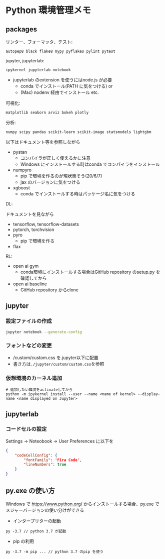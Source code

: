 # Python 環境管理メモ

## packages

リンター、フォーマッタ、テスト:

```
autopep8 black flake8 mypy pyflakes pylint pytest
```

jupyter, jupyterlab:

```
ipykernel jupyterlab notebook
```

- jupyterlab のextension を使うにはnode.js が必要
  - conda でインストール(PATH に気をつける) or
  - (Mac) nodenv 経由でインストール etc.

可視化:

```
matplotlib seaborn arviz bokeh plotly
```

分析:

```
numpy scipy pandas scikit-learn scikit-image statsmodels lightgbm
```

以下はドキュメント等を参照しながら

- pystan
  - コンパイラが正しく使えるかに注意
  - Windows にインストールする時はconda でコンパイラをインストール
- numpyro
  - pip で環境を作るのが現状楽そう(20/6/7)
  - jax のバージョンに気をつける
- xgboost
  - conda でインストールする時はパッケージ名に気をつける

DL:

ドキュメントを見ながら

- tensorflow, tensorflow-datasets
- pytorch, torchvision
- pyro
  - pip で環境を作る
- flax

RL:

- open ai gym
  - conda環境にインストールする場合はGitHub repository のsetup.py を確認してから
- open ai baseline
  - GitHub repository からclone

## jupyter

### 設定ファイルの作成

```bash
jupyter notebook --generate-config
```

### フォントなどの変更

- /custom/custom.css を.jupyter以下に配置
- 書き方は`./jupyter/custom/custom.css`を参照

### 仮想環境のカーネル追加

```
# 追加したい環境をactivateしてから
python -m ipykernel install --user --name <name of kernel> --display-name <name displayed on Jupyter>
```

## jupyterlab

### コードセルの設定

Settings -> Noteobook -> User Preferences に以下を

```json
{
    "codeCellConfig": {
        "fontFamily": 'Fira Code',
        "lineNumbers": true
    }
}
```

## py.exe の使い方

Windows で https://www.python.org/ からインストールする場合、py.exe でメジャーバージョンの使い分けができる

- インタープリターの起動

```
py -3.7 // python 3.7 が起動
```

- pip の利用

```
py -3.7 -m pip ... // python 3.7 のpip を使う
```
